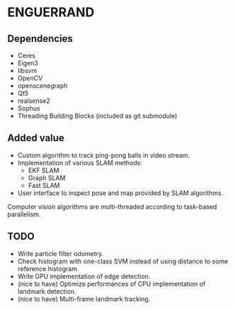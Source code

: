 
ENGUERRAND
==========

Dependencies
------------

* Ceres
* Eigen3
* libsvm
* OpenCV
* openscenegraph
* Qt5
* realsense2
* Sophus
* Threading Building Blocks (included as git submodule)

Added value
-----------

* Custom algorithm to track ping-pong balls in video stream.
* Implementation of various SLAM methods:
    * EKF SLAM
    * Graph SLAM
    * Fast SLAM
* User interface to inspect pose and map provided by SLAM algorithms.

Computer vision algorithms are multi-threaded according to task-based parallelism.

TODO
----

* Write particle filter odometry.
* Check histogram with one-class SVM instead of using distance to some reference histogram.
* Write GPU implementation of edge detection.
* (nice to have) Optimize performances of CPU implementation of landmark detection.
* (nice to have) Multi-frame landmark tracking.

